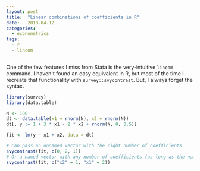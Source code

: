 ```yaml
---
layout: post
title:  "Linear combinations of coefficients in R"
date:   2018-04-12
categories: 
  - econometrics
tags: 
  - r
  - lincom
---
```


One of the few features I miss from Stata is the very-intuitive `lincom` command. I haven't found an easy equivalent in R, but most of the time I recreate that functionality with `survey::svycontrast`. But, I always forget the syntax.

```R
library(survey)
library(data.table)

N <- 100
dt <- data.table(x1 = rnorm(N), x2 = rnorm(N))
dt[, y := 1 + 3 * x1 - 2 * x2 + rnorm(N, 0, 0.5)]

fit <- lm(y ~ x1 + x2, data = dt)

# Can pass an unnamed vector with the right number of coefficients
svycontrast(fit, c(0, 2, 1))
# Or a named vector with any number of coefficients (as long as the names match)
svycontrast(fit, c("x2" = 1, "x1" = 2))
```
